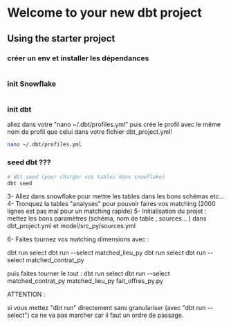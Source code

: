 # Welcome to your new dbt project

## Using the starter project

### créer un env et installer les dépendances

```bash
```

### init Snowflake

```bash
```

### init dbt

allez dans votre "nano ~/.dbt/profiles.yml" puis crée le profil avec le même nom de profil que celui dans votre fichier dbt_project.yml!

```bash
nano ~/.dbt/profiles.yml
```

### seed dbt ???

```bash
# dbt seed (pour charger vos tables dans snowflake)
dbt seed
```

3- Allez dans snowflake pour mettre les tables dans les bons schémas etc...
4- Tronquez la tables "analyses" pour pouvoir faires vos matching (2000 lignes est pas mal pour un matching rapide)
5- Initialisation du projet : mettez les bons paramètres (schéma, nom de table , sources... ) dans dbt_project.yml et model/src_py/sources.yml

6- Faites tournez vos matching dimensions avec : 

dbt run select dbt run --select matched_lieu_py
dbt run select dbt run --select matched_contrat_py


puis faites tourner le tout :  dbt run select dbt run --select matched_contrat_py matched_lieu_py fait_offres_py.py


ATTENTION : 

si vous mettez "dbt run" directement sans granulariser (avec "dbt run --select") ca ne va pas marcher car il faut un ordre de passage. 
